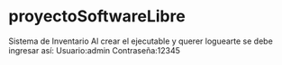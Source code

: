 # proyectoSoftwareLibre
Sistema de Inventario
Al crear el ejecutable y querer loguearte se debe ingresar así:
Usuario:admin
Contraseña:12345


